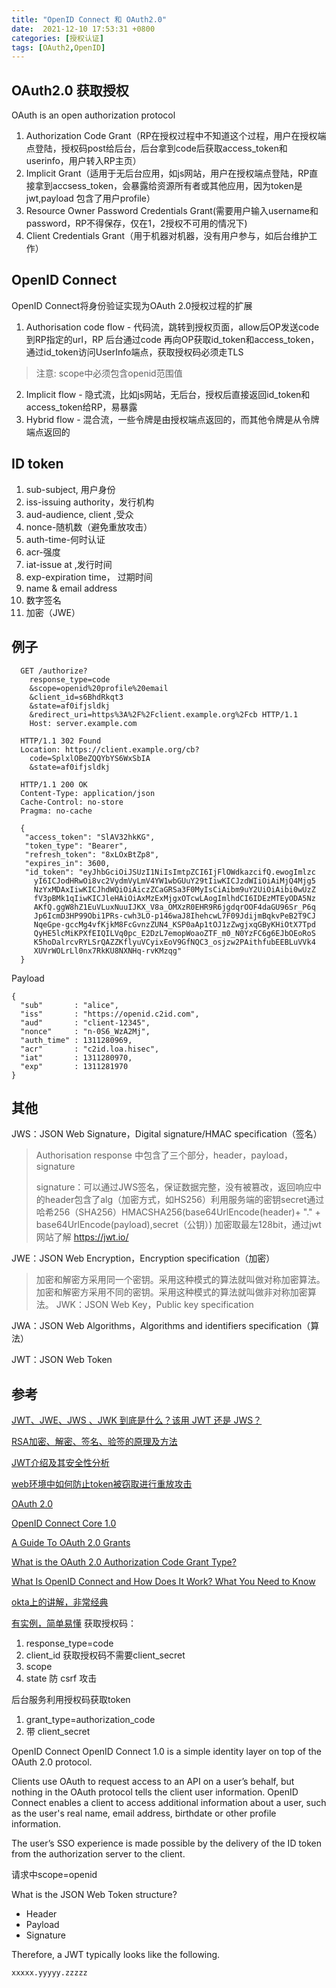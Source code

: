 ```yaml
---
title: "OpenID Connect 和 OAuth2.0"
date:  2021-12-10 17:53:31 +0800
categories: [授权认证]
tags: [OAuth2,OpenID]
---
```


## OAuth2.0 获取授权
OAuth is an open authorization protocol
1. Authorization Code Grant（RP在授权过程中不知道这个过程，用户在授权端点登陆，授权码post给后台，后台拿到code后获取access_token和userinfo，用户转入RP主页）
2. Implicit Grant（适用于无后台应用，如js网站，用户在授权端点登陆，RP直接拿到accsess_token，会暴露给资源所有者或其他应用，因为token是jwt,payload 包含了用户profile）
3. Resource Owner Password Credentials Grant(需要用户输入username和password，RP不得保存，仅在1，2授权不可用的情况下)
4. Client Credentials Grant（用于机器对机器，没有用户参与，如后台维护工作）


## OpenID Connect
OpenID Connect将身份验证实现为OAuth 2.0授权过程的扩展
1. Authorisation code flow - 代码流，跳转到授权页面，allow后OP发送code到RP指定的url，RP 后台通过code 再向OP获取id_token和access_token，通过id_token访问UserInfo端点，获取授权码必须走TLS

> 注意: scope中必须包含openid范围值

2. Implicit flow - 隐式流，比如js网站，无后台，授权后直接返回id_token和access_token给RP，易暴露
3. Hybrid flow - 混合流，一些令牌是由授权端点返回的，而其他令牌是从令牌端点返回的


## ID token
1. sub-subject, 用户身份
2. iss-issuing authority，发行机构
3. aud-audience, client ,受众
4. nonce-随机数（避免重放攻击）
5. auth-time-何时认证
6. acr-强度
7. iat-issue at ,发行时间
8. exp-expiration time， 过期时间
9. name & email address
10. 数字签名
11. 加密（JWE）

## 例子
```
  GET /authorize?
    response_type=code
    &scope=openid%20profile%20email
    &client_id=s6BhdRkqt3
    &state=af0ifjsldkj
    &redirect_uri=https%3A%2F%2Fclient.example.org%2Fcb HTTP/1.1
    Host: server.example.com
```

```
  HTTP/1.1 302 Found
  Location: https://client.example.org/cb?
    code=SplxlOBeZQQYbYS6WxSbIA
    &state=af0ifjsldkj
```

```
  HTTP/1.1 200 OK
  Content-Type: application/json
  Cache-Control: no-store
  Pragma: no-cache

  {
   "access_token": "SlAV32hkKG",
   "token_type": "Bearer",
   "refresh_token": "8xLOxBtZp8",
   "expires_in": 3600,
   "id_token": "eyJhbGciOiJSUzI1NiIsImtpZCI6IjFlOWdkazcifQ.ewogImlzc
     yI6ICJodHRwOi8vc2VydmVyLmV4YW1wbGUuY29tIiwKICJzdWIiOiAiMjQ4Mjg5
     NzYxMDAxIiwKICJhdWQiOiAiczZCaGRSa3F0MyIsCiAibm9uY2UiOiAibi0wUzZ
     fV3pBMk1qIiwKICJleHAiOiAxMzExMjgxOTcwLAogImlhdCI6IDEzMTEyODA5Nz
     AKfQ.ggW8hZ1EuVLuxNuuIJKX_V8a_OMXzR0EHR9R6jgdqrOOF4daGU96Sr_P6q
     Jp6IcmD3HP99Obi1PRs-cwh3LO-p146waJ8IhehcwL7F09JdijmBqkvPeB2T9CJ
     NqeGpe-gccMg4vfKjkM8FcGvnzZUN4_KSP0aAp1tOJ1zZwgjxqGByKHiOtX7Tpd
     QyHE5lcMiKPXfEIQILVq0pc_E2DzL7emopWoaoZTF_m0_N0YzFC6g6EJbOEoRoS
     K5hoDalrcvRYLSrQAZZKflyuVCyixEoV9GfNQC3_osjzw2PAithfubEEBLuVVk4
     XUVrWOLrLl0nx7RkKU8NXNHq-rvKMzqg"
  }
```

Payload
```
{
  "sub"       : "alice",
  "iss"       : "https://openid.c2id.com",
  "aud"       : "client-12345",
  "nonce"     : "n-0S6_WzA2Mj",
  "auth_time" : 1311280969,
  "acr"       : "c2id.loa.hisec",
  "iat"       : 1311280970,
  "exp"       : 1311281970
}
```

## 其他
JWS：JSON Web Signature，Digital signature/HMAC specification（签名）
> Authorisation response 中包含了三个部分，header，payload，signature
>
> signature：可以通过JWS签名，保证数据完整，没有被篡改，返回响应中的header包含了alg（加密方式，如HS256）利用服务端的密钥secret通过哈希256（SHA256）HMACSHA256(base64UrlEncode(header)+ "." + base64UrlEncode(payload),secret（公钥）) 加密取最左128bit，通过jwt网站了解 https://jwt.io/

JWE：JSON Web Encryption，Encryption specification（加密）
> 加密和解密方采用同一个密钥。采用这种模式的算法就叫做对称加密算法。
> 加密和解密方采用不同的密钥。采用这种模式的算法就叫做非对称加密算法。
JWK：JSON Web Key，Public key specification

JWA：JSON Web Algorithms，Algorithms and identifiers specification（算法）

JWT：JSON Web Token

## 参考
[JWT、JWE、JWS 、JWK 到底是什么？该用 JWT 还是 JWS？](https://blog.csdn.net/m0_49051691/article/details/109494815)

[RSA加密、解密、签名、验签的原理及方法](https://www.cnblogs.com/pcheng/p/9629621.html)

[JWT介绍及其安全性分析](https://cloud.tencent.com/developer/article/1539394)

[web环境中如何防止token被窃取进行重放攻击](https://www.zhihu.com/question/308444808)

[OAuth 2.0](https://tools.ietf.org/html/rfc6749)

[OpenID Connect Core 1.0](https://openid.net/specs/openid-connect-core-1_0.html)

[A Guide To OAuth 2.0 Grants](https://alexbilbie.com/guide-to-oauth-2-grants/)

[What is the OAuth 2.0 Authorization Code Grant Type?](https://developer.okta.com/blog/2018/04/10/oauth-authorization-code-grant-type)

[What Is OpenID Connect and How Does It Work? What You Need to Know](https://www.pingidentity.com/en/resources/client-library/articles/openid-connect.html)

[okta上的讲解，非常经典](https://www.okta.com/openid-connect/)

[有实例，简单易懂](https://connect2id.com/learn/openid-connect)
获取授权码：
1. response_type=code
2. client_id 获取授权码不需要client_secret
3. scope
4. state 防 csrf 攻击

后台服务利用授权码获取token
1. grant_type=authorization_code
2. 带 client_secret

OpenID Connect
OpenID Connect 1.0 is a simple identity layer on top of the OAuth 2.0 protocol.

Clients use OAuth to request access to an API on a user’s behalf, but nothing in the OAuth protocol tells the client user information. OpenID Connect enables a client to access additional information about a user, such as the user's real name, email address, birthdate or other profile information.

The user’s SSO experience is made possible by the delivery of the ID token from the authorization server to the client.

请求中scope=openid



What is the JSON Web Token structure?

* Header
* Payload
* Signature

Therefore, a JWT typically looks like the following.

`xxxxx.yyyyy.zzzzz`
